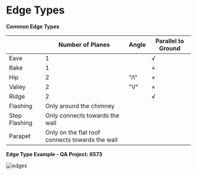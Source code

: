 # Edge Types

**Common Edge Types**

|  | Number of Planes | Angle | Parallel to Ground |
| --- | --- | --- | --- |
| Eave | 1 |  | √ |
| Rake | 1 |  | × |
| Hip | 2 | "Λ" | × |
| Valley | 2 | "V" | × |
| Ridge | 2 |  | √ |
| Flashing | Only around the chimney |  |  |
| Step Flashing | Only connects towards the wall |  |  |
| Parapet | Only on the flat roof connects towards the wall |  |  |

**Edge Type Example - QA Project: 6573**

![edges](https://github.com/tianzem/Gitbook/tree/2e9200fdef84ea3c8c4472af1a82e8fe48c2d6f7/resources/.gitbook/assets/edge_classification.jpeg)

